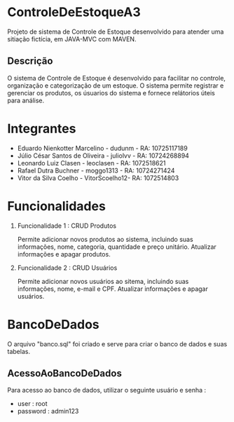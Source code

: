 # ControleDeEstoqueA3

Projeto de sistema de Controle de Estoque desenvolvido para atender uma
sitiação fictícia, em JAVA-MVC com MAVEN.

## Descrição

O sistema de Controle de Estoque é desenvolvido para facilitar no controle,
organização e categorização de um estoque. O sistema permite registrar e 
 gerenciar os produtos, os úsuarios do sistema e fornece relátorios úteis
 para análise.

 # Integrantes

- Eduardo Nienkotter Marcelino - dudunm - RA: 10725117189
- Júlio César Santos de Oliveira - juliolvv - RA: 10724268894
- Leonardo Luiz Clasen - leoclasen - RA: 1072518621
- Rafael Dutra Buchner - moggo1313 - RA: 10724271424
- Vitor da Silva Coelho - VitorScoelho12- RA: 1072514803

# Funcionalidades

1. Funcionalidade 1 : CRUD Produtos

   Permite adicionar novos produtos ao sistema, incluindo suas informações, nome,
   categoria, quantidade e preço unitário. Atualizar informações e apagar produtos.

2. Funcionalidade 2 : CRUD Usuários

   Permite adicionar novos usuários ao sitema, incluindo suas informações, nome,
   e-mail e CPF. Atualizar informações e apagar usuários.

# BancoDeDados

O arquivo "banco.sql" foi criado e serve para criar o banco de dados e suas tabelas.

## AcessoAoBancoDeDados

Para acesso ao banco de dados, utilizar o seguinte usuário e senha :
 - user : root
 - password : admin123
   

